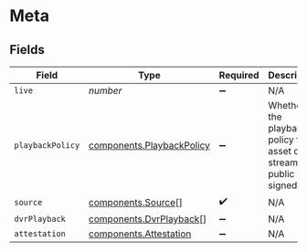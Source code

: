 # Meta


## Fields

| Field                                                                  | Type                                                                   | Required                                                               | Description                                                            |
| ---------------------------------------------------------------------- | ---------------------------------------------------------------------- | ---------------------------------------------------------------------- | ---------------------------------------------------------------------- |
| `live`                                                                 | *number*                                                               | :heavy_minus_sign:                                                     | N/A                                                                    |
| `playbackPolicy`                                                       | [components.PlaybackPolicy](../../models/components/playbackpolicy.md) | :heavy_minus_sign:                                                     | Whether the playback policy for a asset or stream is public or signed  |
| `source`                                                               | [components.Source](../../models/components/source.md)[]               | :heavy_check_mark:                                                     | N/A                                                                    |
| `dvrPlayback`                                                          | [components.DvrPlayback](../../models/components/dvrplayback.md)[]     | :heavy_minus_sign:                                                     | N/A                                                                    |
| `attestation`                                                          | [components.Attestation](../../models/components/attestation.md)       | :heavy_minus_sign:                                                     | N/A                                                                    |
